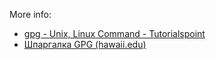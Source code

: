 

More info:
- [gpg - Unix, Linux Command - Tutorialspoint](https://www.tutorialspoint.com/unix_commands/gpg.htm)
- [Шпаргалка GPG (hawaii.edu)](http://irtfweb.ifa.hawaii.edu/~lockhart/gpg/)
